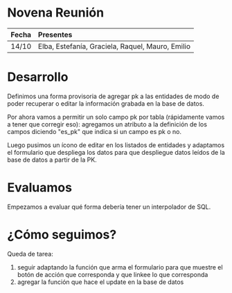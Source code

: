 # Novena Reunión #

|Fecha|Presentes|
|:----|:--------|
|14/10| Elba, Estefanía, Graciela, Raquel, Mauro, Emilio |

# Desarrollo #

Definimos una forma provisoria de agregar pk a las entidades de modo de poder recuperar o editar la información grabada en la base de datos.

Por ahora vamos a permitir un solo campo pk por tabla (rápidamente vamos a tener que corregir eso): agregamos un atributo a la definición de los campos diciendo "es\_pk" que indica si un campo es pk o no.

Luego pusimos un ícono de editar en los listados de entidades y adaptamos el formulario que despliega los datos para que despliegue datos leídos de la base de datos a partir de la PK.

# Evaluamos #

Empezamos a evaluar qué forma debería tener un interpolador de SQL.

# ¿Cómo seguimos? #

Queda de tarea:
  1. seguir adaptando la función que arma el formulario para que muestre el botón de acción que corresponda y que linkee lo que corresponda
  1. agregar la función que hace el update en la base de datos